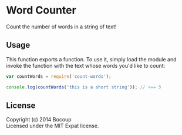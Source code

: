 # Word Counter

Count the number of words in a string of text!

## Usage

This function exports a function. To use it, simply load the module and invoke
the function with the text whose words you'd like to count:

```javascript
var countWords = require('count-words');

console.log(countWords('this is a short string')); // <== 5
```

## License

Copyright (c) 2014 Bocoup  
Licensed under the MIT Expat license.
